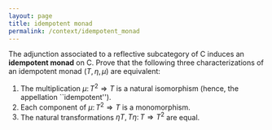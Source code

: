 ```yaml
---
layout: page
title: idempotent monad
permalink: /context/idempotent_monad
---
```

The adjunction associated to a reflective subcategory of $\mathsf{C}$ induces an **idempotent monad** on $\mathsf{C}$. Prove that the following three characterizations of an idempotent monad $(T,\eta,\mu)$ are equivalent:
1. The multiplication $\mu \colon T^2 \Rightarrow T$ is a natural isomorphism (hence, the appellation ``idempotent'').
2. Each component of $\mu \colon T^2 \Rightarrow T$ is a monomorphism.
3. The natural transformations $\eta T, T\eta \colon T \Rightarrow T^2$ are equal.
